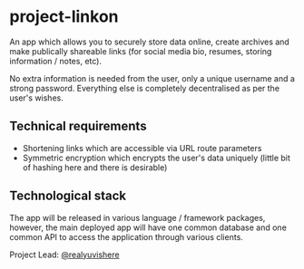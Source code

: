 # project-linkon

An app which allows you to securely store data online, create archives and make publically shareable links (for social media bio, resumes, storing information / notes, etc).

No extra information is needed from the user, only a unique username and a strong password. Everything else is completely decentralised as per the user's wishes.

## Technical requirements

- Shortening links which are accessible via URL route parameters
- Symmetric encryption which encrypts the user's data uniquely (little bit of hashing here and there is desirable)

## Technological stack

The app will be released in various language / framework packages, however, the main deployed app will have one common database and one common API to access the application through various clients.

Project Lead: [@realyuvishere](https://github.com/realyuvishere)
